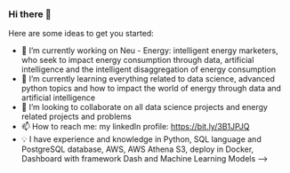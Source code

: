 ### Hi there 👋

Here are some ideas to get you started:

- 🔭 I’m currently working on Neu - Energy: intelligent energy marketers, who seek to impact energy consumption through data, artificial intelligence and the intelligent disaggregation of energy consumption
- 🌱 I’m currently learning everything related to data science, advanced python topics and how to impact the world of energy through data and artificial intelligence
- 👯 I’m looking to collaborate on all data science projects and energy related projects and problems
- 📫 How to reach me: my linkedln profile: https://bit.ly/3B1JPJQ
- 💡 I have experience and knowledge in Python, SQL language and PostgreSQL database, AWS, AWS Athena S3, deploy in Docker, Dashboard with framework Dash and Machine Learning Models
-->
